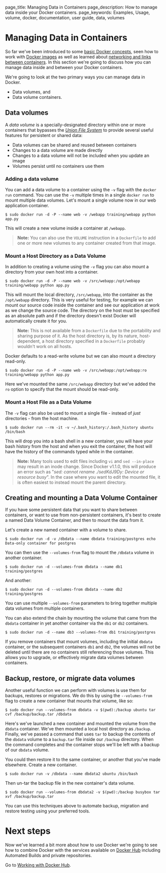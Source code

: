page_title: Managing Data in Containers
page_description: How to manage data inside your Docker containers.
page_keywords: Examples, Usage, volume, docker, documentation, user guide, data, volumes

# Managing Data in Containers

So far we've been introduced to some [basic Docker
concepts](/userguide/usingdocker/), seen how to work with [Docker
images](/userguide/dockerimages/) as well as learned about [networking
and links between containers](/userguide/dockerlinks/). In this section
we're going to discuss how you can manage data inside and between your
Docker containers.

We're going to look at the two primary ways you can manage data in
Docker.

* Data volumes, and
* Data volume containers.

## Data volumes

A *data volume* is a specially-designated directory within one or more
containers that bypasses the [*Union File
System*](/terms/layer/#ufs-def) to provide several useful features for
persistent or shared data:

- Data volumes can be shared and reused between containers
- Changes to a data volume are made directly
- Changes to a data volume will not be included when you update an image
- Volumes persist until no containers use them

### Adding a data volume

You can add a data volume to a container using the `-v` flag with the
`docker run` command. You can use the `-v` multiple times in a single
`docker run` to mount multiple data volumes. Let's mount a single volume
now in our web application container.

    $ sudo docker run -d -P --name web -v /webapp training/webapp python app.py

This will create a new volume inside a container at `/webapp`.

> **Note:** 
> You can also use the `VOLUME` instruction in a `Dockerfile` to add one or
> more new volumes to any container created from that image.

### Mount a Host Directory as a Data Volume

In addition to creating a volume using the `-v` flag you can also mount a
directory from your own host into a container.

    $ sudo docker run -d -P --name web -v /src/webapp:/opt/webapp training/webapp python app.py

This will mount the local directory, `/src/webapp`, into the container as the
`/opt/webapp` directory. This is very useful for testing, for example we can
mount our source code inside the container and see our application at work as
we change the source code. The directory on the host must be specified as an
absolute path and if the directory doesn't exist Docker will automatically
create it for you.

> **Note:** 
> This is not available from a `Dockerfile` due to the portability
> and sharing purpose of it. As the host directory is, by its nature,
> host-dependent, a host directory specified in a `Dockerfile` probably
> wouldn't work on all hosts.

Docker defaults to a read-write volume but we can also mount a directory
read-only.

    $ sudo docker run -d -P --name web -v /src/webapp:/opt/webapp:ro training/webapp python app.py

Here we've mounted the same `/src/webapp` directory but we've added the `ro`
option to specify that the mount should be read-only.

### Mount a Host File as a Data Volume

The `-v` flag can also be used to mount a single file  - instead of *just* 
directories - from the host machine.

    $ sudo docker run --rm -it -v ~/.bash_history:/.bash_history ubuntu /bin/bash

This will drop you into a bash shell in a new container, you will have your bash 
history from the host and when you exit the container, the host will have the 
history of the commands typed while in the container.

> **Note:** 
> Many tools used to edit files including `vi` and `sed --in-place` may result 
> in an inode change. Since Docker v1.1.0, this will produce an error such as
> "*sed: cannot rename ./sedKdJ9Dy: Device or resource busy*". In the case where 
> you want to edit the mounted file, it is often easiest to instead mount the 
> parent directory.

## Creating and mounting a Data Volume Container

If you have some persistent data that you want to share between
containers, or want to use from non-persistent containers, it's best to
create a named Data Volume Container, and then to mount the data from
it.

Let's create a new named container with a volume to share.

    $ sudo docker run -d -v /dbdata --name dbdata training/postgres echo Data-only container for postgres

You can then use the `--volumes-from` flag to mount the `/dbdata` volume in another container.

    $ sudo docker run -d --volumes-from dbdata --name db1 training/postgres

And another:

    $ sudo docker run -d --volumes-from dbdata --name db2 training/postgres

You can use multiple `--volumes-from` parameters to bring together multiple data
volumes from multiple containers.

You can also extend the chain by mounting the volume that came from the
`dbdata` container in yet another container via the `db1` or `db2` containers.

    $ sudo docker run -d --name db3 --volumes-from db1 training/postgres

If you remove containers that mount volumes, including the initial `dbdata`
container, or the subsequent containers `db1` and `db2`, the volumes will not
be deleted until there are no containers still referencing those volumes. This
allows you to upgrade, or effectively migrate data volumes between containers.

## Backup, restore, or migrate data volumes

Another useful function we can perform with volumes is use them for
backups, restores or migrations.  We do this by using the
`--volumes-from` flag to create a new container that mounts that volume,
like so:

    $ sudo docker run --volumes-from dbdata -v $(pwd):/backup ubuntu tar cvf /backup/backup.tar /dbdata

Here's we've launched a new container and mounted the volume from the
`dbdata` container. We've then mounted a local host directory as
`/backup`. Finally, we've passed a command that uses `tar` to backup the
contents of the `dbdata` volume to a `backup.tar` file inside our
`/backup` directory. When the command completes and the container stops
we'll be left with a backup of our `dbdata` volume.

You could then restore it to the same container, or another that you've made
elsewhere. Create a new container.

    $ sudo docker run -v /dbdata --name dbdata2 ubuntu /bin/bash

Then un-tar the backup file in the new container's data volume.

    $ sudo docker run --volumes-from dbdata2 -v $(pwd):/backup busybox tar xvf /backup/backup.tar

You can use this techniques above to automate backup, migration and
restore testing using your preferred tools.

# Next steps

Now we've learned a bit more about how to use Docker we're going to see how to
combine Docker with the services available on
[Docker Hub](https://hub.docker.com) including Automated Builds and private
repositories.

Go to [Working with Docker Hub](/userguide/dockerrepos).

